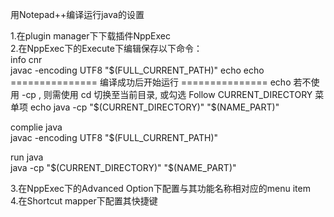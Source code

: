 用Notepad++编译运行java的设置<br>

1.在plugin manager下下载插件NppExec<br>
2.在NppExec下的Execute下编辑保存以下命令：<br>
info cnr<br>
javac -encoding UTF8 "$(FULL_CURRENT_PATH)"  
echo  
echo ===============  编译成功后开始运行  ===============  
echo 若不使用 -cp , 则需使用 cd 切换至当前目录, 或勾选 Follow CURRENT_DIRECTORY 菜单项  
echo  
java -cp "$(CURRENT_DIRECTORY)" "$(NAME_PART)"  

complie java<br>
javac -encoding UTF8 "$(FULL_CURRENT_PATH)"  

run java<br>
java -cp "$(CURRENT_DIRECTORY)" "$(NAME_PART)" 

3.在NppExec下的Advanced Option下配置与其功能名称相对应的menu item<br>
4.在Shortcut mapper下配置其快捷键<br>

